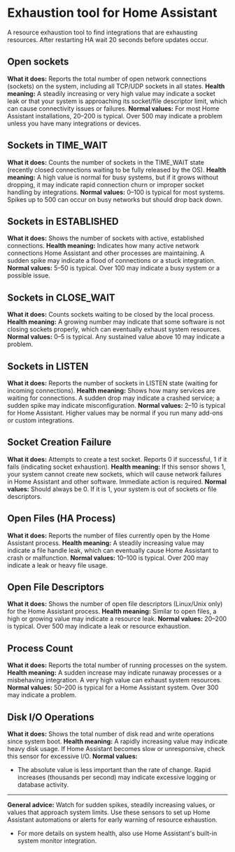 # Exhaustion tool for Home Assistant
A resource exhaustion tool to find integrations that are exhausting resources. After restarting HA wait 20 seconds before updates occur.

## Open sockets
**What it does:**
Reports the total number of open network connections (sockets) on the system, including all TCP/UDP sockets in all states.
**Health meaning:**
A steadily increasing or very high value may indicate a socket leak or that your system is approaching its socket/file descriptor limit, which can cause connectivity issues or failures.
**Normal values:**
For most Home Assistant installations, 20–200 is typical. Over 500 may indicate a problem unless you have many integrations or devices.


## Sockets in TIME_WAIT
**What it does:**
Counts the number of sockets in the TIME_WAIT state (recently closed connections waiting to be fully released by the OS).
**Health meaning:**
A high value is normal for busy systems, but if it grows without dropping, it may indicate rapid connection churn or improper socket handling by integrations.
**Normal values:**
0–100 is typical for most systems. Spikes up to 500 can occur on busy networks but should drop back down.


## Sockets in ESTABLISHED
**What it does:**
Shows the number of sockets with active, established connections.
**Health meaning:**
Indicates how many active network connections Home Assistant and other processes are maintaining. A sudden spike may indicate a flood of connections or a stuck integration.
**Normal values:**
5–50 is typical. Over 100 may indicate a busy system or a possible issue.


## Sockets in CLOSE_WAIT
**What it does:**
Counts sockets waiting to be closed by the local process.
**Health meaning:**
A growing number may indicate that some software is not closing sockets properly, which can eventually exhaust system resources.
**Normal values:**
0–5 is typical. Any sustained value above 10 may indicate a problem.


## Sockets in LISTEN
**What it does:**
Reports the number of sockets in LISTEN state (waiting for incoming connections).
**Health meaning:**
Shows how many services are waiting for connections. A sudden drop may indicate a crashed service; a sudden spike may indicate misconfiguration.
**Normal values:**
2–10 is typical for Home Assistant. Higher values may be normal if you run many add-ons or custom integrations.


## Socket Creation Failure
**What it does:**
Attempts to create a test socket. Reports 0 if successful, 1 if it fails (indicating socket exhaustion).
**Health meaning:**
If this sensor shows 1, your system cannot create new sockets, which will cause network failures in Home Assistant and other software. Immediate action is required.
**Normal values:**
Should always be 0. If it is 1, your system is out of sockets or file descriptors.


## Open Files (HA Process)
**What it does:**
Reports the number of files currently open by the Home Assistant process.
**Health meaning:**
A steadily increasing value may indicate a file handle leak, which can eventually cause Home Assistant to crash or malfunction.
**Normal values:**
10–100 is typical. Over 200 may indicate a leak or heavy file usage.


## Open File Descriptors
**What it does:**
Shows the number of open file descriptors (Linux/Unix only) for the Home Assistant process.
**Health meaning:**
Similar to open files, a high or growing value may indicate a resource leak.
**Normal values:**
20–200 is typical. Over 500 may indicate a leak or resource exhaustion.


## Process Count
**What it does:**
Reports the total number of running processes on the system.
**Health meaning:**
A sudden increase may indicate runaway processes or a misbehaving integration. A very high value can exhaust system resources.
**Normal values:**
50–200 is typical for a Home Assistant system. Over 300 may indicate a problem.


## Disk I/O Operations
**What it does:**
Shows the total number of disk read and write operations since system boot.
**Health meaning:**
A rapidly increasing value may indicate heavy disk usage. If Home Assistant becomes slow or unresponsive, check this sensor for excessive I/O.
**Normal values:**
- The absolute value is less important than the rate of change. Rapid increases (thousands per second) may indicate excessive logging or database activity.

---

**General advice:**
Watch for sudden spikes, steadily increasing values, or values that approach system limits.
Use these sensors to set up Home Assistant automations or alerts for early warning of resource exhaustion.
- For more details on system health, also use Home Assistant's built-in system monitor integration.

